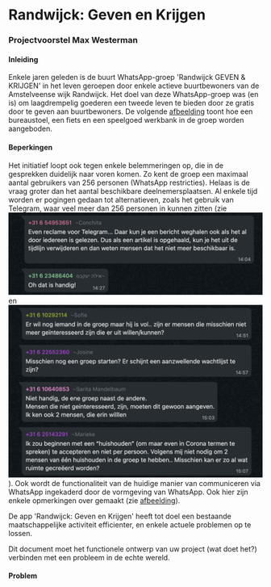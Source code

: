 # Randwijck: Geven en Krijgen

### Projectvoorstel Max Westerman


#### Inleiding
Enkele jaren geleden is de buurt WhatsApp-groep 'Randwijck GEVEN & KRIJGEN' in het leven geroepen door 
enkele actieve buurtbewoners van de Amstelveense wijk Randwijck. Het doel van deze WhatsApp-groep was (en is) 
om laagdrempelig goederen een tweede leven te bieden door ze gratis door te geven aan buurtbewoners. 
De volgende [afbeelding](/Pictures/Foto1-whatsapp.jpeg) toont hoe een bureaustoel, een fiets en een speelgoed werkbank in de groep worden aangeboden.



#### Beperkingen
Het initiatief loopt ook tegen enkele belemmeringen op, die in de gesprekken duidelijk naar voren komen. 
Zo kent de groep een maximaal aantal gebruikers van 256 personen (WhatsApp restricties). Helaas is de vraag groter dan 
het aantal beschikbare deelnemersplaatsen. Al enkele tijd worden er pogingen gedaan tot alternatieven, zoals het gebruik
van Telegram, waar veel meer dan 256 personen in kunnen zitten (zie ![afbeelding](/Pictures/Foto2-whatsapp.jpeg) en ![afbeelding](/Pictures/Foto3-whatsapp.jpeg)).
Ook wordt de functionaliteit van de huidige manier van communiceren via WhatsApp ingekaderd door de vormgeving van WhatsApp. Ook hier zijn enkele opmerkingen over gemaakt (zie [afbeelding](/Pictures/Foto2-whatsapp.jpeg)).
















De app 'Randwijck: Geven en Krijgen' heeft tot doel een bestaande maatschappelijke activiteit efficienter, en enkele actuele problemen op te lossen. 

Dit document moet het functionele ontwerp van uw project (wat doet het?) verbinden met een probleem in de echte wereld. 

#### Problem
